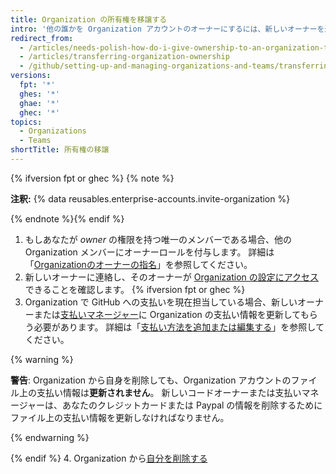 ```yaml
---
title: Organization の所有権を移譲する
intro: '他の誰かを Organization アカウントのオーナーにするには、新しいオーナーを追加し、{% ifversion fpt or ghec %}請求情報が更新されることを確認し、{% endif %}アカウントから自分を削除します。'
redirect_from:
  - /articles/needs-polish-how-do-i-give-ownership-to-an-organization-to-someone-else/
  - /articles/transferring-organization-ownership
  - /github/setting-up-and-managing-organizations-and-teams/transferring-organization-ownership
versions:
  fpt: '*'
  ghes: '*'
  ghae: '*'
  ghec: '*'
topics:
  - Organizations
  - Teams
shortTitle: 所有権の移譲
---
```


{% ifversion fpt or ghec %}
{% note %}

**注釈:** {% data reusables.enterprise-accounts.invite-organization %}

{% endnote %}{% endif %}

1. もしあなたが *owner* の権限を持つ唯一のメンバーである場合、他の Organization メンバーにオーナーロールを付与します。 詳細は「[Organizationのオーナーの指名](/organizations/managing-peoples-access-to-your-organization-with-roles/maintaining-ownership-continuity-for-your-organization#appointing-an-organization-owner)」を参照してください。
2. 新しいオーナーに連絡し、そのオーナーが [Organization の設定にアクセス](/articles/accessing-your-organization-s-settings)できることを確認します。
{% ifversion fpt or ghec %}
3. Organization で GitHub への支払いを現在担当している場合、新しいオーナーまたは[支払いマネージャー](/articles/adding-a-billing-manager-to-your-organization/)に Organization の支払い情報を更新してもらう必要があります。 詳細は「[支払い方法を追加または編集する](/articles/adding-or-editing-a-payment-method)」を参照してください。

  {% warning %}

  **警告**: Organization から自身を削除しても、Organization アカウントのファイル上の支払い情報は**更新されません**。 新しいコードオーナーまたは支払いマネージャーは、あなたのクレジットカードまたは Paypal の情報を削除するためにファイル上の支払い情報を更新しなければなりません。

  {% endwarning %}

{% endif %}
4. Organization から[自分を削除する](/articles/removing-yourself-from-an-organization)
